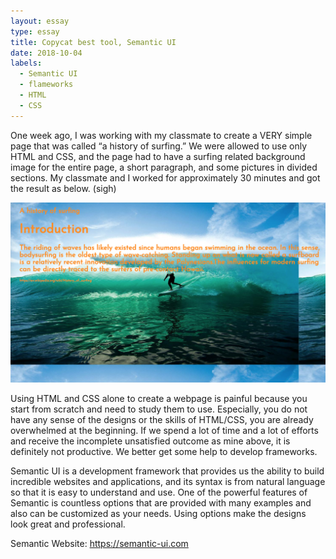 ```yaml
---
layout: essay
type: essay
title: Copycat best tool, Semantic UI
date: 2018-10-04
labels:
  - Semantic UI
  - flameworks
  - HTML
  - CSS
---
```


One week ago, I was working with my classmate to create a VERY simple page that was called “a history of surfing.” We were allowed to use only HTML and CSS, and the page had to have a surfing related background image for the entire page, a short paragraph, and some pictures in divided sections. My classmate and I worked for approximately 30 minutes and got the result as below. (sigh)

<img class="ui small center floated rounded image" src="../images/historyofsurfing.png">


Using HTML and CSS alone to create a webpage is painful because you start from scratch and need to study them to use. Especially, you do not have any sense of the designs or the skills of HTML/CSS, you are already overwhelmed at the beginning. If we spend a lot of time and a lot of efforts and receive the incomplete unsatisfied outcome as mine above, it is definitely not productive. We better get some help to develop frameworks.

Semantic UI is a development framework that provides us the ability to build incredible websites and applications, and its syntax is from natural language so that it is easy to understand and use. One of the powerful features of Semantic is countless options that are provided with many examples and also can be customized as your needs. Using options make the designs look great and professional. 




Semantic Website: https://semantic-ui.com


